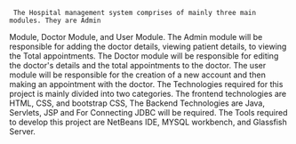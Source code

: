      The Hospital management system comprises of mainly three main modules. They are Admin 
Module, Doctor Module, and User Module. The Admin module will be responsible for adding the 
doctor details, viewing patient details, to viewing the Total appointments. The Doctor module will 
be responsible for editing the doctor's details and the total appointments to the doctor. The user 
module will be responsible for the creation of a new account and then making an appointment with 
the doctor. 
        The Technologies required for this project is mainly divided into two categories. The 
frontend technologies are HTML, CSS, and bootstrap CSS, The Backend Technologies are Java, 
Servlets, JSP and For Connecting JDBC will be required. The Tools required to develop this project 
are NetBeans IDE, MYSQL workbench, and Glassfish Server. 
